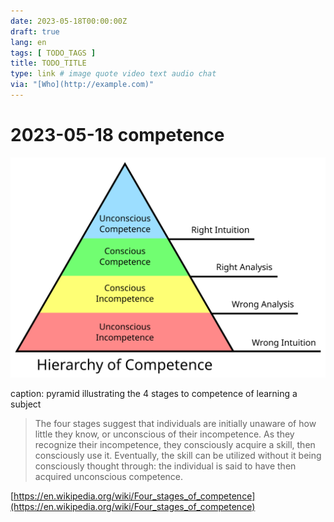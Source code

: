 ```yaml
---
date: 2023-05-18T00:00:00Z
draft: true
lang: en
tags: [ TODO_TAGS ]
title: TODO_TITLE
type: link # image quote video text audio chat
via: "[Who](http://example.com)"
---
```



# 2023-05-18 competence


![2023-05-18 competence](2023-05-18%20competence.svg)

caption: pyramid illustrating the 4 stages to competence of learning a subject

> The four stages suggest that individuals are initially unaware of how little they know, or unconscious of their incompetence. As they recognize their incompetence, they consciously acquire a skill, then consciously use it. Eventually, the skill can be utilized without it being consciously thought through: the individual is said to have then acquired unconscious competence.

[https://en.wikipedia.org/wiki/Four_stages_of_competence](https://en.wikipedia.org/wiki/Four_stages_of_competence)


